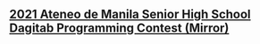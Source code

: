 ## [2021 Ateneo de Manila Senior High School Dagitab Programming Contest (Mirror)](https://codeforces.com/gym/102911)
